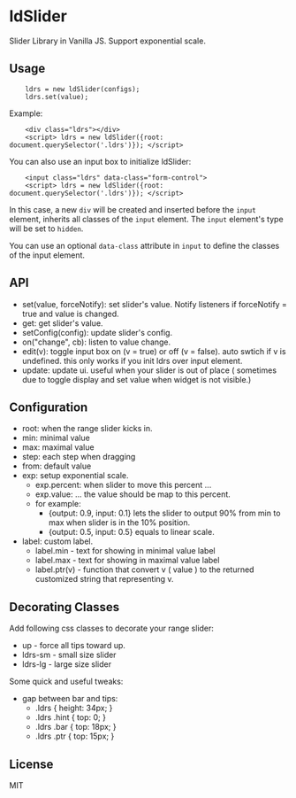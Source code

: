 # ldSlider

Slider Library in Vanilla JS. Support exponential scale.


## Usage

```
    ldrs = new ldSlider(configs);
    ldrs.set(value);
```

Example:

```
    <div class="ldrs"></div>
    <script> ldrs = new ldSlider({root: document.querySelector('.ldrs')}); </script>
```

You can also use an input box to initialize ldSlider:

```
    <input class="ldrs" data-class="form-control">
    <script> ldrs = new ldSlider({root: document.querySelector('.ldrs')}); </script>
```

In this case, a new `div` will be created and inserted before the `input` element, inherits all classes of the `input` element. The `input` element's type will be set to `hidden`.

You can use an optional `data-class` attribute in `input` to define the classes of the input element.


## API

 * set(value, forceNotify): set slider's value. Notify listeners if forceNotify = true and value is changed.
 * get: get slider's value.
 * setConfig(config): update slider's config. 
 * on("change", cb): listen to value change.
 * edit(v): toggle input box on (v = true) or off (v = false). auto swtich if v is undefined.
   this only works if you init ldrs over input element.
 * update: update ui. useful when your slider is out of place ( sometimes due to toggle display and set value when widget is not visible.)


## Configuration

 * root: when the range slider kicks in.
 * min: minimal value
 * max: maximal value
 * step: each step when dragging
 * from: default value
 * exp: setup exponential scale.
   - exp.percent: when slider to move this percent ...
   - exp.value: ... the value should be map to this percent. 
   - for example:
     - {output: 0.9, input: 0.1} lets the slider to output 90% from min to max when slider is in the 10% position.
     - {output: 0.5, input: 0.5} equals to linear scale.
 * label: custom label.
   - label.min - text for showing in minimal value label
   - label.max - text for showing in maximal value label
   - label.ptr(v) - function that convert v ( value ) to the returned customized string that representing v.


## Decorating Classes

Add following css classes to decorate your range slider:

 * up - force all tips toward up.
 * ldrs-sm - small size slider
 * ldrs-lg - large size slider


Some quick and useful tweaks:

 * gap between bar and tips:
   - .ldrs { height: 34px; }
   - .ldrs .hint { top: 0; }
   - .ldrs .bar { top: 18px; }
   - .ldrs .ptr { top: 15px; }


## License

MIT
